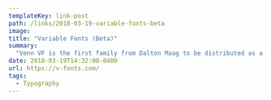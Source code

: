 ```yaml
---
templateKey: link-post
path: /links/2018-03-19-variable-fonts-beta
image:
title: "Variable Fonts (Beta)"
summary:
  "Venn VF is the first family from Dalton Maag to be distributed as a variable font. It’s offered for free as a technology preview for use in commercial and non-commercial work until March 1, 2019.  ​A typeface designed for use in informational design."
date: 2018-03-19T14:32:08-0400
url: https://v-fonts.com/
tags:
  - Typography
---
```

